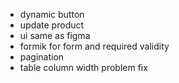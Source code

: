 - dynamic button
- update product
- ui same as figma
- formik for form and required validity
- pagination 
- table column width problem fix 